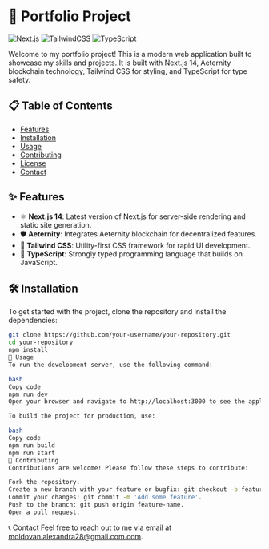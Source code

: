 
# 🚀 Portfolio Project

![Next.js](https://img.shields.io/badge/Next.js-14-000000?style=for-the-badge&logo=next.js)
![TailwindCSS](https://img.shields.io/badge/Tailwind_CSS-2DD3B6?style=for-the-badge&logo=tailwind-css&logoColor=white)
![TypeScript](https://img.shields.io/badge/TypeScript-3178C6?style=for-the-badge&logo=typescript&logoColor=white)

Welcome to my portfolio project! This is a modern web application built to showcase my skills and projects. It is built with Next.js 14, Aeternity blockchain technology, Tailwind CSS for styling, and TypeScript for type safety.

## 📋 Table of Contents

- [Features](#-features)
- [Installation](#-installation)
- [Usage](#-usage)
- [Contributing](#-contributing)
- [License](#-license)
- [Contact](#-contact)

## ✨ Features

- ⚛️ **Next.js 14**: Latest version of Next.js for server-side rendering and static site generation.
- 🛡️ **Aeternity**: Integrates Aeternity blockchain for decentralized features.
- 🎨 **Tailwind CSS**: Utility-first CSS framework for rapid UI development.
- 📝 **TypeScript**: Strongly typed programming language that builds on JavaScript.

## 🛠️ Installation

To get started with the project, clone the repository and install the dependencies:

```bash
git clone https://github.com/your-username/your-repository.git
cd your-repository
npm install
🚀 Usage
To run the development server, use the following command:

bash
Copy code
npm run dev
Open your browser and navigate to http://localhost:3000 to see the application in action.

To build the project for production, use:

bash
Copy code
npm run build
npm run start
🤝 Contributing
Contributions are welcome! Please follow these steps to contribute:

Fork the repository.
Create a new branch with your feature or bugfix: git checkout -b feature-name.
Commit your changes: git commit -m 'Add some feature'.
Push to the branch: git push origin feature-name.
Open a pull request.
```

📞 Contact
Feel free to reach out to me via email at moldovan.alexandra28@gmail.com.com.
